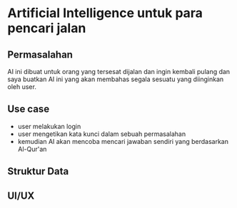 # Artificial Intelligence untuk para pencari jalan

## Permasalahan
AI ini dibuat untuk orang yang tersesat dijalan dan ingin kembali pulang dan saya buatkan AI ini yang akan membahas segala sesuatu yang diinginkan oleh user.

## Use case
- user melakukan login
- user mengetikan kata kunci dalam sebuah permasalahan
- kemudian AI akan mencoba mencari jawaban sendiri yang berdasarkan Al-Qur'an

## Struktur Data





## UI/UX 
